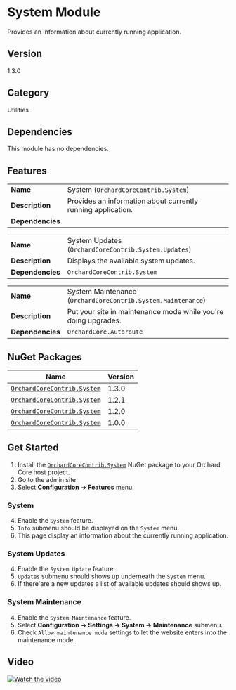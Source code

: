 # System Module

Provides an information about currently running application.

## Version

1.3.0

## Category

Utilities

## Dependencies

This module has no dependencies.

## Features

|                  |                                                              |
|------------------|--------------------------------------------------------------|
| **Name**         | System (`OrchardCoreContrib.System`)                         |
| **Description**  | Provides an information about currently running application. |
| **Dependencies** |                                                              |

|                  |                                                      |
|------------------|------------------------------------------------------|
| **Name**         | System Updates (`OrchardCoreContrib.System.Updates`) |
| **Description**  | Displays the available system updates.               |
| **Dependencies** | `OrchardCoreContrib.System`                          |

|                  |                                                                |
|------------------|----------------------------------------------------------------|
| **Name**         | System Maintenance (`OrchardCoreContrib.System.Maintenance`)   |
| **Description**  | Put your site in maintenance mode while you're doing upgrades. |
| **Dependencies** | `OrchardCore.Autoroute`                                        |

## NuGet Packages

| Name                                                                                          | Version |
|-----------------------------------------------------------------------------------------------|---------|
| [`OrchardCoreContrib.System`](https://www.nuget.org/packages/OrchardCoreContrib.System/1.3.0) | 1.3.0   |
| [`OrchardCoreContrib.System`](https://www.nuget.org/packages/OrchardCoreContrib.System/1.2.1) | 1.2.1   |
| [`OrchardCoreContrib.System`](https://www.nuget.org/packages/OrchardCoreContrib.System/1.2.0) | 1.2.0   |
| [`OrchardCoreContrib.System`](https://www.nuget.org/packages/OrchardCoreContrib.System/1.0.0) | 1.0.0   |

## Get Started

1. Install the [`OrchardCoreContrib.System`](https://www.nuget.org/packages/OrchardCoreContrib.System/) NuGet package to your Orchard Core host project.
2. Go to the admin site
3. Select **Configuration -> Features** menu.

### System

4. Enable the `System` feature.
5. `Info` submenu should be displayed on the `System` menu.
6. This page display an information about the currently running application.

### System Updates

4. Enable the `System Update` feature.
5. `Updates` submenu should shows up underneath the `System` menu.
6. If there'are a new updates a list of available updates should shows up.

### System Maintenance

4. Enable the `System Maintenance` feature.
5. Select **Configuration -> Settings -> System -> Maintenance** submenu.
6. Check `Allow maintenance mode` settings to let the website enters into the maintenance mode.

## Video

[![Watch the video](https://img.youtube.com/vi/qXmE8ItThbE/maxresdefault.jpg)](https://youtu.be/qXmE8ItThbE)